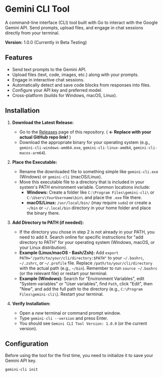 # Gemini CLI Tool

A command-line interface (CLI) tool built with Go to interact with the Google Gemini API. Send prompts, upload files, and engage in chat sessions directly from your terminal.

**Version:** 1.0.0 (Currently in Beta Testing)

## Features

* Send text prompts to the Gemini API.
* Upload files (text, code, images, etc.) along with your prompts.
* Engage in interactive chat sessions.
* Automatically detect and save code blocks from responses into files.
* Configure your API key and preferred model.
* Cross-platform (builds for Windows, macOS, Linux).

## Installation

1.  **Download the Latest Release:**
    * Go to the [Releases](https://github.com/YOUR_USERNAME/YOUR_REPOSITORY/releases) page of this repository. ( **<- Replace with your actual GitHub repo link!** )
    * Download the appropriate binary for your operating system (e.g., `gemini-cli-windows-amd64.exe`, `gemini-cli-linux-amd64`, `gemini-cli-macos-arm64`).

2.  **Place the Executable:**
    * Rename the downloaded file to something simple like `gemini-cli.exe` (Windows) or `gemini-cli` (macOS/Linux).
    * Move this executable file to a directory that is included in your system's PATH environment variable. Common locations include:
        * **Windows:** Create a folder like `C:\Program Files\gemini-cli\` or `C:\Users\YourUsername\bin\` and place the `.exe` file there.
        * **macOS/Linux:** `/usr/local/bin/` (may require `sudo`) or create a `~/bin` or `~/.local/bin` directory in your home folder and place the binary there.

3.  **Add Directory to PATH (if needed):**
    * If the directory you chose in step 2 is not already in your PATH, you need to add it. Search online for specific instructions for "add directory to PATH" for your operating system (Windows, macOS, or your Linux distribution).
    * **Example (Linux/macOS - Bash/Zsh):** Add `export PATH="/path/to/your/cli/directory:$PATH"` to your `~/.bashrc`, `~/.zshrc`, or `~/.profile` file. Replace `/path/to/your/cli/directory` with the actual path (e.g., `~/bin`). Remember to run `source ~/.bashrc` (or the relevant file) or restart your terminal.
    * **Example (Windows):** Search for "Environment Variables", edit "System variables" or "User variables", find `Path`, click "Edit", then "New", and add the full path to the directory (e.g., `C:\Program Files\gemini-cli\`). Restart your terminal.

4.  **Verify Installation:**
    * Open a *new* terminal or command prompt window.
    * Type `gemini-cli --version` and press Enter.
    * You should see `Gemini CLI Tool Version: 1.0.0` (or the current version).

## Configuration

Before using the tool for the first time, you need to initialize it to save your Gemini API key.

```bash
gemini-cli init
